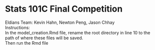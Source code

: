 # Stats 101C Final Competition  
Eldians Team: Kevin Hahn, Newton Peng, Jason Chhay  
Instructions:\
In the model_creation.Rmd file, rename the root directory in line 10 to the path of where these files will be saved.  
Then run the Rmd file
